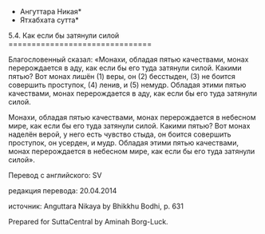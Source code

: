 * Ангуттара Никая*
* Ятхабхата сутта*

5\.4\. Как если бы затянули силой
\=\=\=\=\=\=\=\=\=\=\=\=\=\=\=\=\=\=\=\=\=\=\=\=\=\=\=\=\=\=\=

Благословенный сказал: «Монахи, обладая пятью качествами, монах перерождается в аду, как если бы его туда затянули силой\. Какими пятью? Вот монах лишён \(1\) веры, он \(2\) бесстыден, \(3\) не боится совершить проступок, \(4\) ленив, и \(5\) немудр\. Обладая этими пятью качествами, монах перерождается в аду, как если бы его туда затянули силой\.

Монахи, обладая пятью качествами, монах перерождается в небесном мире, как если бы его туда затянули силой\. Какими пятью? Вот монах наделён верой, у него есть чувство стыда, он боится совершить проступок, он усерден, и мудр\. Обладая этими пятью качествами, монах перерождается в небесном мире, как если бы его туда затянули силой»\.

Перевод с английского: SV

редакция перевода: 20\.04\.2014

источник: Anguttara Nikaya by Bhikkhu Bodhi, p\. 631

Prepared for SuttaCentral by Aminah Borg\-Luck\.